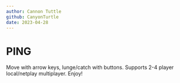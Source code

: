```yaml
---
author: Cannon Tuttle
github: CanyonTurtle
date: 2023-04-28
---
```


# PING

Move with arrow keys, lunge/catch with buttons. Supports 2-4 player local/netplay multiplayer. Enjoy!